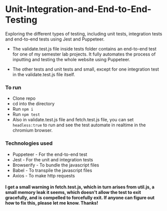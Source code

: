 # Unit-Integration-and-End-to-End-Testing

Exploring the different types of testing, including unit tests, integration tests and end-to-end tests using Jest and Puppeteer.

- The validate.test.js file inside tests folder contains an end-to-end test for one of my semester lab projects. It fully automates the process of inputting and testing the whole website using Puppeteer.

- The other tests and unit tests and small, except for one integration test in the validate.test.js file itself.

### To run

- Clone repo
- cd into the directory
- Run `npm i`
- Run `npm test`
- Also in validate.test.js file and fetch.test.js file, you can set `headless:true` to run and see the test automate in realtime in the chromium browser.

### Technologies used

- Puppeteer - For the end-to-end test
- Jest - For the unit and integration tests
- Browserify - To bundle the javascript files
- Babel - To transpile the javascript files
- Axios - To make http requests

#### I get a small warning in fetch.test.js, which in turn arises from util.js, a small memory leak it seems, which doesn't allow the test to exit gracefully, and is compelled to forcefully exit. If anyone can figure out how to fix this, please let me know. Thanks!
